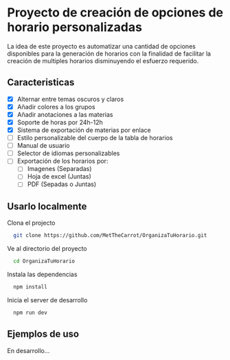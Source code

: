 # Proyecto de creación de opciones de horario personalizadas

La idea de este proyecto es automatizar una cantidad de opciones disponibles para la generación de horarios con la finalidad de facilitar la creación de multiples horarios disminuyendo el esfuerzo requerido.

## Caracteristicas

- [x]  Alternar entre temas oscuros y claros
- [x]  Añadir colores a los grupos
- [X]  Añadir anotaciones a las materias
- [X]  Soporte de horas por 24h-12h
- [X]  Sistema de exportación de materias por enlace
- [ ]  Estilo personalizable del cuerpo de la tabla de horarios
- [ ]  Manual de usuario
- [ ]  Selector de idiomas personalizables
- [ ]  Exportación de los horarios por:
    - [ ]  Imagenes (Separadas)
    - [ ]  Hoja de excel (Juntas)
    - [ ]  PDF (Sepadas o Juntas)

## Usarlo localmente

Clona el projecto

```bash
  git clone https://github.com/MetTheCarrot/OrganizaTuHorario.git
```

Ve al directorio del proyecto

```bash
  cd OrganizaTuHorario
```

Instala las dependencias

```bash
  npm install
```

Inicia el server de desarrollo

```bash
  npm run dev
```

## Ejemplos de uso

En desarrollo...
